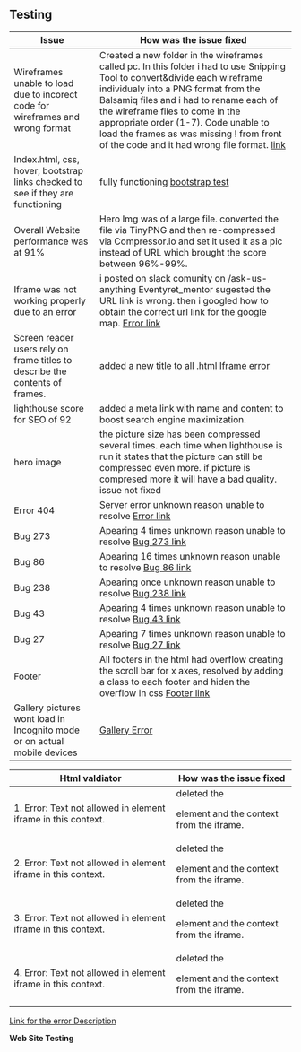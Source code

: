## Testing

**Issue**       |       **How was the issue fixed** 
----------------|-------------------------------------|
Wireframes unable to load due to incorect code for wireframes and wrong format | Created a new folder in the wireframes called pc. In this folder i had to use Snipping Tool to convert&divide each wireframe individualy into a PNG format from the Balsamiq files and i had to rename each of the wireframe files to come in the appropriate order (1-7). Code unable to load the frames as was missing ! from front of the code and it had wrong file format. [link](/assets/testings/PNG.PNG)
Index.html, css, hover, bootstrap links checked to see if they are functioning | fully functioning [bootstrap test](/assets/testings/links.PNG)
Overall Website performance was at 91% | Hero Img was of a large file. converted the file via TinyPNG and then re-compressed via Compressor.io and set it used it as a pic instead of URL which brought the score between 96%-99%.
Iframe was not working properly due to an error | i posted on slack comunity on /ask-us-anything Eventyret_mentor sugested the URL link is wrong. then i googled how to obtain the correct url link for the google map. [Error link](/assets/testings/error1-iframe.PNG)
Screen reader users rely on frame titles to describe the contents of frames. | added a new title to all .html [Iframe error](/assets/testings/html-iframe.PNG)
lighthouse score for SEO of 92 | added a meta link with name and content to boost search engine maximization.
hero image | the picture size has been compressed several times. each time when lighthouse is run it states that the picture can still be compressed even more. if picture is compresed more it will have a bad quality. issue not fixed
Error 404 | Server error unknown reason unable to resolve [Error link](/assets/testings/server-error.PNG)
Bug 273 | Apearing 4 times unknown reason unable to resolve [Bug 273 link](/assets/testings/bug-273.PNG) 
Bug 86 | Apearing 16 times unknown reason unable to resolve [Bug 86 link](/assets/testings/bug-86.PNG)
Bug 238 | Apearing once unknown reason unable to resolve [Bug 238 link](/assets/testings/bug-238.PNG)
Bug 43 | Apearing 4 times unknown reason unable to resolve [Bug 43 link](/assets/testings/bug-43.PNG)
Bug 27 | Apearing 7 times unknown reason unable to resolve [Bug 27 link](/assets/testings/bug-27.PNG)
Footer | All footers in the html had overflow creating the scroll bar for x axes, resolved by adding a class to each footer and hiden the overflow in css [Footer link](/assets/testings/test1.PNG)
Gallery pictures wont load in Incognito mode or on actual mobile devices | [Gallery Error](/assets/testings/galleryerro.PNG)







**Html valdiator**  | **How was the issue fixed** 
--------------------|----------------------------|
1. Error: Text not allowed in element iframe in this context.| deleted the <p> element and the context from the iframe.
2. Error: Text not allowed in element iframe in this context. | deleted the <p> element and the context from the iframe.
3. Error: Text not allowed in element iframe in this context. | deleted the <p> element and the context from the iframe.
4. Error: Text not allowed in element iframe in this context. | deleted the <p> element and the context from the iframe.
[Link for the error Description](/assets/testings/html-classes.PNG)


**Web Site Testing**

